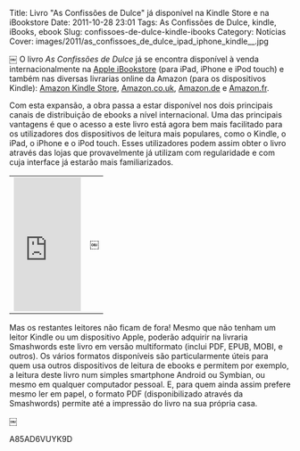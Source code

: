 Title: Livro "As Confissões de Dulce" já disponível na Kindle Store e na iBookstore
Date: 2011-10-28 23:01
Tags: As Confissões de Dulce, kindle, iBooks, ebook 
Slug: confissoes-de-dulce-kindle-ibooks
Category: Notícias
Cover: images/2011/as_confissoes_de_dulce_ipad_iphone_kindle__.jpg

￼
O livro *As Confissões de Dulce* já se encontra disponível à venda internacionalmente na [Apple iBookstore](http://itunes.apple.com/pt/book/id476477238?mt=11) (para iPad, iPhone e iPod touch) e também nas diversas livrarias online da Amazon (para os dispositivos Kindle): [Amazon Kindle Store](http://www.amazon.com/dp/B0060CY896), [Amazon.co.uk](http://www.amazon.co.uk/dp/B0060CY896), [Amazon.de](http://www.amazon.de/dp/B0060CY896) e [Amazon.fr](http://www.amazon.fr/dp/B0060CY896). 

Com esta expansão, a obra passa a estar disponível nos dois principais canais de distribuição de ebooks a nível internacional. Uma das principais vantagens é que o acesso a este livro está agora bem mais facilitado para os utilizadores dos dispositivos de leitura mais populares, como o Kindle, o iPad, o iPhone e o iPod touch. Esses utilizadores podem assim obter o livro através das lojas que provavelmente já utilizam com regularidade e com cuja interface já estarão mais familiarizados.

<table width=100% align=center cellpadding=3 cellspacing=3>
<tr>
<td>
<center><iframe src="http://rcm.amazon.com/e/cm?lt1=_blank&bc1=FFFFFF&IS2=1&npa=1&bg1=FFFFFF&fc1=000000&lc1=0000FF&t=victodomin-20&o=1&p=8&l=as1&m=amazon&f=ifr&ref=tf_til&asins=B0060CY896" style="width:120px;height:240px;" scrolling="no" marginwidth="0" marginheight="0" frameborder="0"></iframe></center>
</td>
<td>
<center>￼</center>
</td>
</table>

Mas os restantes leitores não ficam de fora! Mesmo que não tenham um leitor Kindle ou um dispositivo Apple, poderão adquirir na livraria Smashwords este livro em versão multiformato (inclui PDF, EPUB, MOBI, e outros). Os vários formatos disponíveis são particularmente úteis para quem usa outros dispositivos de leitura de ebooks e permitem por exemplo, a leitura deste livro num simples smartphone Android ou Symbian, ou mesmo em qualquer computador pessoal. E, para quem ainda assim prefere mesmo ler em papel, o formato PDF (disponibilizado através da Smashwords) permite até a impressão do livro na sua própria casa. 

￼

A85AD6VUYK9D

